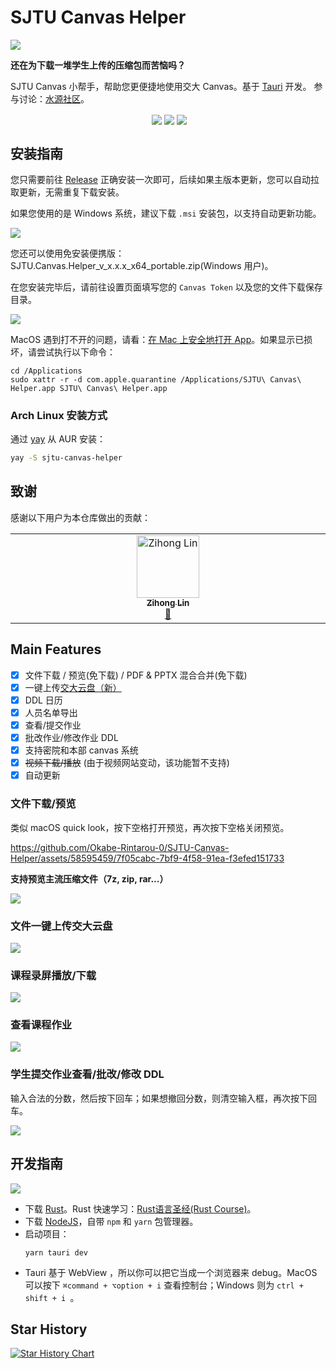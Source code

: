 # SJTU Canvas Helper

![](./images/logo.png)

**还在为下载一堆学生上传的压缩包而苦恼吗？**

SJTU Canvas 小帮手，帮助您更便捷地使用交大 Canvas。基于 [Tauri](https://tauri.app/) 开发。
参与讨论：[水源社区](https://shuiyuan.sjtu.edu.cn/t/topic/245275)。

<div align="center">
  <img align="center" src="https://img.shields.io/badge/rust-1.75-blue" alt="">
  <img align="center" src="https://img.shields.io/github/stars/Okabe-Rintarou-0/SJTU-Canvas-Helper" /> 
  <img align="center" src="https://img.shields.io/github/v/release/Okabe-Rintarou-0/SJTU-Canvas-Helper?include_prereleases" /> 
  <img align="center" src="https://img.shields.io/github/downloads/Okabe-Rintarou-0/SJTU-Canvas-Helper/total" />
</div>

## 安装指南

您只需要前往 [Release](https://github.com/Okabe-Rintarou-0/SJTU-Canvas-Helper/releases) 正确安装一次即可，后续如果主版本更新，您可以自动拉取更新，无需重复下载安装。

如果您使用的是 Windows 系统，建议下载 `.msi` 安装包，以支持自动更新功能。

![](./images/installation.png)

您还可以使用免安装便携版：SJTU.Canvas.Helper_v_x.x.x_x64_portable.zip(Windows 用户)。

在您安装完毕后，请前往设置页面填写您的 `Canvas Token` 以及您的文件下载保存目录。

![](./images/settings.png)

MacOS 遇到打不开的问题，请看：[在 Mac 上安全地打开 App](https://support.apple.com/zh-cn/102445)。如果显示已损坏，请尝试执行以下命令：
```shell
cd /Applications 
sudo xattr -r -d com.apple.quarantine /Applications/SJTU\ Canvas\ Helper.app SJTU\ Canvas\ Helper.app
```

### Arch Linux 安装方式  
通过 [yay](https://github.com/Jguer/yay) 从 AUR 安装：  
```bash  
yay -S sjtu-canvas-helper
```

## 致谢

感谢以下用户为本仓库做出的贡献：

<!-- ALL-CONTRIBUTORS-LIST:START - Do not remove or modify this section -->
<!-- prettier-ignore-start -->
<!-- markdownlint-disable -->
<table>
  <tbody>
    <tr>
      <td align="center" valign="top" width="14.28%"><a href="http://okabe-rintarou-0.github.io"><img src="https://avatars.githubusercontent.com/u/58595459?v=4?s=100" width="100px;" alt="Zihong Lin"/><br /><sub><b>Zihong Lin</b></sub></a><br /><a href="#maintenance-okabe-rintarou-0" title="Maintenance">🚧</a></td>
    </tr>
  </tbody>
</table>

<!-- markdownlint-restore -->
<!-- prettier-ignore-end -->

<!-- ALL-CONTRIBUTORS-LIST:END -->

## Main Features
+ [x] 文件下载 / 预览(免下载) / PDF & PPTX 混合合并(免下载)
+ [x] 一键上传[交大云盘（新）](https://pan.sjtu.edu.cn/)
+ [x] DDL 日历 
+ [x] 人员名单导出
+ [x] 查看/提交作业
+ [x] 批改作业/修改作业 DDL
+ [x] 支持密院和本部 canvas 系统
+ [x] ~~视频下载/播放~~ (由于视频网站变动，该功能暂不支持)
+ [x] 自动更新 

### 文件下载/预览

类似 macOS quick look，按下空格打开预览，再次按下空格关闭预览。

https://github.com/Okabe-Rintarou-0/SJTU-Canvas-Helper/assets/58595459/7f05cabc-7bf9-4f58-91ea-f3efed151733

**支持预览主流压缩文件（7z, zip, rar...）**

![](./images/file.png)

### 文件一键上传交大云盘

![](./images/jbox.png)

### 课程录屏播放/下载

![](./images/video.png)

### 查看课程作业

![](./images/assignment.png)

### 学生提交作业查看/批改/修改 DDL
  
输入合法的分数，然后按下回车；如果想撤回分数，则清空输入框，再次按下回车。

![](./images/submission.png)

## 开发指南

![](images/arch.png)

+ 下载 [Rust](https://www.rust-lang.org/tools/install)。Rust 快速学习：[Rust语言圣经(Rust Course)](https://course.rs/about-book.html)。
+ 下载 [NodeJS](https://nodejs.org/en/download/current)，自带 `npm` 和 `yarn` 包管理器。
+ 启动项目：
  ```shell
  yarn tauri dev
  ```
+ Tauri 基于 WebView ，所以你可以把它当成一个浏览器来 debug。MacOS 可以按下 `⌘command + ⌥option + i` 查看控制台；Windows 则为 `ctrl + shift + i `。

## Star History

[![Star History Chart](https://api.star-history.com/svg?repos=Okabe-Rintarou-0/SJTU-Canvas-Helper&type=Date)](https://star-history.com/#Okabe-Rintarou-0/SJTU-Canvas-Helper&Date)
